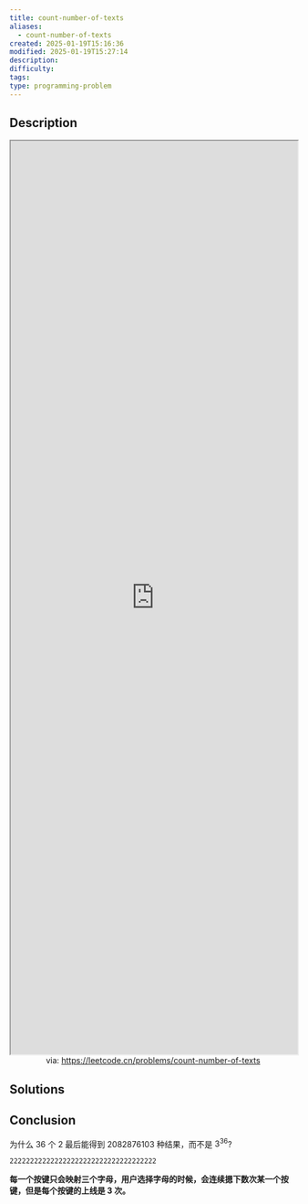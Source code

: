 ```yaml
---
title: count-number-of-texts
aliases:
  - count-number-of-texts
created: 2025-01-19T15:16:36
modified: 2025-01-19T15:27:14
description: 
difficulty: 
tags: 
type: programming-problem
---
```


## Description
<iframe src='https://leetcode.cn/problems/count-number-of-texts' style='height:40vh;width:100%' class='iframe-radius' allow='fullscreen'></iframe>
<center>via: <a href='https://leetcode.cn/problems/count-number-of-texts' target='_blank' class='external-link'>https://leetcode.cn/problems/count-number-of-texts</a></center>

## Solutions

## Conclusion

为什么 36 个 2 最后能得到 2082876103 种结果，而不是 $3^{36}$?

```
222222222222222222222222222222222222
```

**每一个按键只会映射三个字母，用户选择字母的时候，会连续摁下数次某一个按键，但是每个按键的上线是 3 次。**

